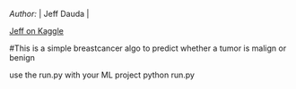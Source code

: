 *Author:* | Jeff Dauda |

[Jeff on Kaggle](https://kaggle.com/jeffdauda)

#This is a simple breastcancer algo to predict whether a tumor is malign or benign 

use the run.py with your ML project 
python run.py 


